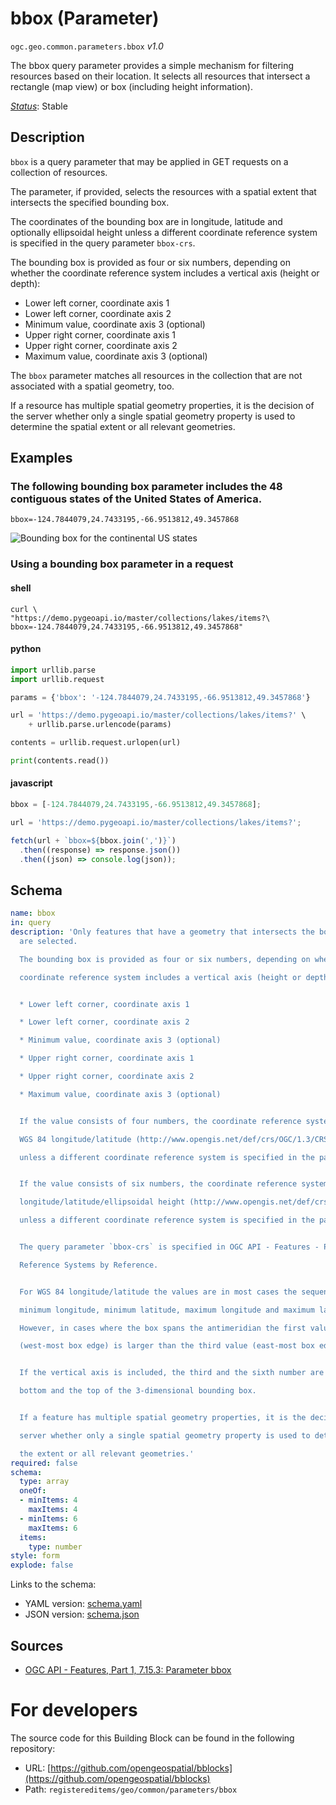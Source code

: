 
# bbox (Parameter)

`ogc.geo.common.parameters.bbox` *v1.0*

The bbox query parameter provides a simple mechanism for filtering resources based on their location. It selects all resources that intersect a rectangle (map view) or box (including height information).

[*Status*](http://www.opengis.net/def/status): Stable

## Description

`bbox` is a query parameter that may be applied in GET requests on a collection of resources.

The parameter, if provided, selects the resources with a spatial extent that intersects the specified bounding box.

The coordinates of the bounding box are in longitude, latitude and optionally ellipsoidal height unless a different
coordinate reference system is specified in the query parameter `bbox-crs`.

The bounding box is provided as four or six numbers, depending on whether the coordinate reference system includes a
vertical axis (height or depth):

* Lower left corner, coordinate axis 1
* Lower left corner, coordinate axis 2
* Minimum value, coordinate axis 3 (optional)
* Upper right corner, coordinate axis 1
* Upper right corner, coordinate axis 2
* Maximum value, coordinate axis 3 (optional)

The `bbox` parameter matches all resources in the collection that are not associated with a spatial geometry, too.

If a resource has multiple spatial geometry properties, it is the decision of the server whether only a single spatial
geometry property is used to determine the spatial extent or all relevant geometries.

## Examples

### The following bounding box parameter includes the 48 contiguous states of the United States of America.
`bbox=-124.7844079,24.7433195,-66.9513812,49.3457868`

![Bounding box for the continental US states](https://blocks.ogc.org/registereditems/geo/common/parameters/bbox/assets/example.png)

### Using a bounding box parameter in a request
#### shell
```shell
curl \
"https://demo.pygeoapi.io/master/collections/lakes/items?\
bbox=-124.7844079,24.7433195,-66.9513812,49.3457868"
```

#### python
```python
import urllib.parse
import urllib.request

params = {'bbox': '-124.7844079,24.7433195,-66.9513812,49.3457868'}

url = 'https://demo.pygeoapi.io/master/collections/lakes/items?' \
    + urllib.parse.urlencode(params)

contents = urllib.request.urlopen(url)

print(contents.read())
```

#### javascript
```javascript
bbox = [-124.7844079,24.7433195,-66.9513812,49.3457868];

url = 'https://demo.pygeoapi.io/master/collections/lakes/items?';

fetch(url + `bbox=${bbox.join(',')}`)
  .then((response) => response.json())
  .then((json) => console.log(json));
```

## Schema

```yaml
name: bbox
in: query
description: 'Only features that have a geometry that intersects the bounding box
  are selected.

  The bounding box is provided as four or six numbers, depending on whether the

  coordinate reference system includes a vertical axis (height or depth):


  * Lower left corner, coordinate axis 1

  * Lower left corner, coordinate axis 2

  * Minimum value, coordinate axis 3 (optional)

  * Upper right corner, coordinate axis 1

  * Upper right corner, coordinate axis 2

  * Maximum value, coordinate axis 3 (optional)


  If the value consists of four numbers, the coordinate reference system is

  WGS 84 longitude/latitude (http://www.opengis.net/def/crs/OGC/1.3/CRS84)

  unless a different coordinate reference system is specified in the parameter `bbox-crs`.


  If the value consists of six numbers, the coordinate reference system is WGS 84

  longitude/latitude/ellipsoidal height (http://www.opengis.net/def/crs/OGC/0/CRS84h)

  unless a different coordinate reference system is specified in the parameter `bbox-crs`.


  The query parameter `bbox-crs` is specified in OGC API - Features - Part 2: Coordinate

  Reference Systems by Reference.


  For WGS 84 longitude/latitude the values are in most cases the sequence of

  minimum longitude, minimum latitude, maximum longitude and maximum latitude.

  However, in cases where the box spans the antimeridian the first value

  (west-most box edge) is larger than the third value (east-most box edge).


  If the vertical axis is included, the third and the sixth number are the

  bottom and the top of the 3-dimensional bounding box.


  If a feature has multiple spatial geometry properties, it is the decision of the

  server whether only a single spatial geometry property is used to determine

  the extent or all relevant geometries.'
required: false
schema:
  type: array
  oneOf:
  - minItems: 4
    maxItems: 4
  - minItems: 6
    maxItems: 6
  items:
    type: number
style: form
explode: false

```

Links to the schema:

* YAML version: [schema.yaml](https://blocks.ogc.org/annotated-schemas/geo/common/parameters/bbox/schema.json)
* JSON version: [schema.json](https://blocks.ogc.org/annotated-schemas/geo/common/parameters/bbox/schema.yaml)

## Sources

* [OGC API - Features, Part 1, 7.15.3: Parameter bbox](https://docs.ogc.org/is/17-069r3/17-069r3.html#_parameter_bbox)

# For developers

The source code for this Building Block can be found in the following repository:

* URL: [https://github.com/opengeospatial/bblocks](https://github.com/opengeospatial/bblocks)
* Path: `registereditems/geo/common/parameters/bbox`

